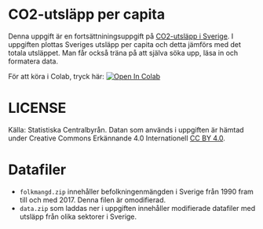 # CO2-utsläpp per capita
Denna uppgift är en fortsättniningsuppgift på [CO2-utsläpp i Sverige](https://github.com/lunduniversity/schoolprog-satellite/tree/master/exercises/co2-utsl%C3%A4pp_sverige). I uppgiften plottas Sveriges utsläpp per capita och detta jämförs med det totala utsläppet. Man får också träna på att själva söka upp, läsa in och formatera data.

För att köra i Colab, tryck här: [![Open In Colab](https://colab.research.google.com/assets/colab-badge.svg)](https://drive.google.com/open?id=1BmQIeymoANIO5zaSS9nVCJiVcwhTSLN1)


# LICENSE 
Källa: Statistiska Centralbyrån. Datan som används i uppgiften är hämtad under Creative Commons Erkännande 4.0 Internationell [CC BY 4.0](https://creativecommons.org/licenses/by/4.0/deed.sv).

# Datafiler
- `folkmangd.zip` innehåller befolkningenmängden i Sverige från 1990 fram till och med 2017. Denna filen är omodifierad.
- `data.zip` som laddas ner i uppgiften innehåller modifierade datafiler med utsläpp från olika sektorer i Sverige.
